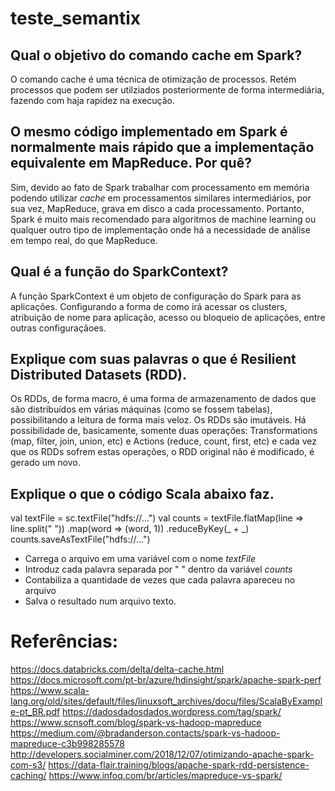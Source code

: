 # teste_semantix

## Qual o objetivo do comando cache em Spark?
O comando cache é uma técnica de otimização de processos. Retém processos que podem ser utilziados posteriormente de forma intermediária, fazendo com haja rapidez na execução.


## O mesmo código implementado em Spark é normalmente mais rápido que a implementação equivalente em MapReduce. Por quê?
Sim, devido ao fato de Spark trabalhar com processamento em memória podendo utilizar *cache* em processamentos similares intermediários, por sua vez, MapReduce, grava em disco a cada processamento. Portanto, Spark é muito mais recomendado para algoritmos de machine learning ou qualquer outro tipo de implementação onde há a necessidade de análise em tempo real, do que MapReduce. 

## Qual é a função do SparkContext?
A função SparkContext é um objeto de configuração do Spark para as aplicações. Configurando a forma de como irá acessar os clusters, atribuição de nome para aplicação, acesso ou bloqueio de aplicações, entre outras configuraçãoes. 

## Explique com suas palavras o que é Resilient Distributed Datasets (RDD).
Os RDDs, de forma macro, é uma forma de armazenamento de dados que são distribuídos em várias máquinas (como se fossem tabelas), possibilitando a leitura de forma mais veloz. Os RDDs são imutáveis. Há possibilidade de, basicamente, somente duas operações: Transformations (map, filter, join, union, etc) e Actions (reduce, count, first, etc) e cada vez que os RDDs sofrem estas operações, o RDD original não é modificado, é gerado um novo.

## Explique o que o código Scala abaixo faz.
val textFile = sc.textFile("hdfs://...")
val counts = textFile.flatMap(line => line.split(" "))
  .map(word => (word, 1))
  .reduceByKey(_ + _)
counts.saveAsTextFile("hdfs://...")

- Carrega o arquivo em uma variável com o nome *textFile*
- Introduz cada palavra separada por " " dentro da variável *counts*
- Contabiliza a quantidade de vezes que cada palavra apareceu no arquivo
- Salva o resultado num arquivo texto. 
 

# Referências:
https://docs.databricks.com/delta/delta-cache.html
https://docs.microsoft.com/pt-br/azure/hdinsight/spark/apache-spark-perf
https://www.scala-lang.org/old/sites/default/files/linuxsoft_archives/docu/files/ScalaByExample-pt_BR.pdf
https://dadosdadosdados.wordpress.com/tag/spark/
https://www.scnsoft.com/blog/spark-vs-hadoop-mapreduce
https://medium.com/@bradanderson.contacts/spark-vs-hadoop-mapreduce-c3b998285578
http://developers.socialminer.com/2018/12/07/otimizando-apache-spark-com-s3/
https://data-flair.training/blogs/apache-spark-rdd-persistence-caching/
https://www.infoq.com/br/articles/mapreduce-vs-spark/



